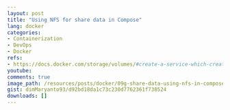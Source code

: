 ```yaml
---
layout: post
title: "Using NFS for share data in Compose"
lang: docker
categories:
- Containerization
- DevOps
- Docker
refs: 
- https://docs.docker.com/storage/volumes/#create-a-service-which-creates-an-nfs-volume
youtube: 
comments: true
image_path: /resources/posts/docker/09g-share-data-using-nfs-in-compose
gist: dimMaryanto93/d92bd18da1c73c230d7762361f738524
downloads: []
---
```


